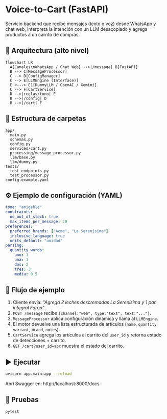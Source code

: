 
# Voice-to-Cart (FastAPI)

Servicio backend que recibe mensajes (texto o voz) desde WhatsApp y chat web, interpreta la intención con un LLM desacoplado y agrega productos a un carrito de compras.

## 🧱 Arquitectura (alto nivel)

```mermaid
flowchart LR
  A[Canales\nWhatsApp / Chat Web] -->|/message| B[FastAPI]
  B --> C[MessageProcessor]
  C --> D[ConfigManager]
  C --> E[LLMEngine (Interface)]
  E <---> E1[DummyLLM / OpenAI / Gemini]
  C --> F[CartService]
  D -->|reglas/tono| E
  B -->|/config| D
  B -->|/cart| F
```

## 📁 Estructura de carpetas

```
app/
  main.py
  schemas.py
  config.py
  services/cart.py
  processing/message_processor.py
  llm/base.py
  llm/dummy.py
tests/
  test_endpoints.py
  test_processor.py
config.example.yaml
```

## ⚙️ Ejemplo de configuración (YAML)

```yaml
tone: "amigable"
constraints:
  no_out_of_stock: true
  max_items_per_message: 20
preferences:
  preferred_brands: ["Acme", "La Serenísima"]
  inclusive_language: true
  units_default: "unidad"
parsing:
  quantity_words:
    uno: 1
    una: 1
    dos: 2
    tres: 3
    media: 0.5
```

## 🔁 Flujo de ejemplo

1. Cliente envía: *"Agregá 2 leches descremadas La Serenísima y 1 pan integral Fargo"*.
2. `POST /message` recibe `{channel:"web", type:"text", text:"..."}`.
3. `MessageProcessor` aplica configuración dinámica y llama al `LLMEngine`.
4. El motor devuelve una lista estructurada de artículos (`name`, `quantity`, `variant`, `brand`, `notes`).
5. `CartService` agrega los artículos al carrito del `user_id` y retorna estado de detecciones + carrito.
6. `GET /cart?user_id=abc` muestra el estado del carrito.

## ▶️ Ejecutar

```bash
uvicorn app.main:app --reload
```

Abrí Swagger en: http://localhost:8000/docs

## 🧪 Pruebas

```bash
pytest
```
